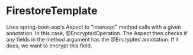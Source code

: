 # FirestoreTemplate

Uses spring-boot-aop's Aspect to "intercept" method calls with a given annotation. In this case, @EncryptedOperation.
The Aspect then checks if any fields in the method argument has the @Encrypted annotation. If it does, we want to encrypt this field.
